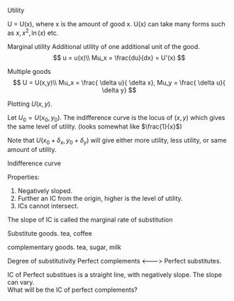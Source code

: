 Utility

U = U(x), where x is the amount of good x. 
U(x) can take many forms such as $x, x^2, \ln(x)$ etc.

Marginal utility
Additional utility of one additional unit of the good. 
$$
u = u(x)\\
Mu_x = \frac{du}{dx} = U'(x)
$$

Multiple goods
$$
U = U(x,y)\\
Mu_x = \frac{ \delta u}{ \delta x}, Mu_y = \frac{ \delta u}{ \delta y}
$$

Plotting $U(x,y)$.

Let $U_0 = U(x_0,y_0)$.
The indifference curve is the locus of $(x,y)$ which gives the same level of utility. (looks somewhat like $\frac{1}{x}$)

Note that $U(x_0+ \delta_x, y_0+ \delta_y)$ will give either more utility, less utility,
or same amount of utility.

Indifference curve

Properties:
1. Negatively sloped.
2. Further an IC from the origin, higher is the level of utility.
3. ICs cannot intersect. 

The slope of IC is called the marginal rate of substitution

Substitute goods.
tea, coffee

complementary goods.
tea, sugar, milk

Degree of substitutivity
Perfect complements <---> Perfect substitutes.

IC of Perfect substitues is a straight line, with negatively slope. The slope can vary.  
What will be the IC of perfect complements?
